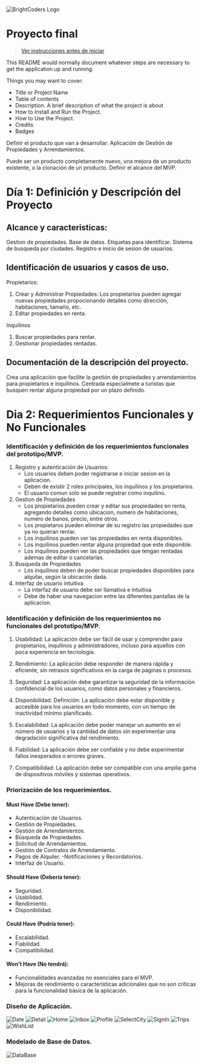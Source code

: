![BrightCoders Logo](img/logo.png)

# Proyecto final

> [Ver instrucciones antes de iniciar](./instructions/instructions.md)

This README would normally document whatever steps are necessary to get the application up and running.

Things you may want to cover:

- Title or Project Name 
- Table of contents
- Description. A brief description of what the project is about
- How to Install and Run the Project.
- How to Use the Project.
- Credits
- Badges

Definir el producto que van a desarrollar:
Aplicación de Gestión de Propiedades y Arrendamientos.

Puede ser un producto completamente nuevo, una mejora de un producto existente, o la clonación de un producto.
Definir el alcance del MVP.

# Día 1: Definición y Descripción del Proyecto

## Alcance y caracteristicas:
Gestion de propiedades.
Base de datos.
Etiquetas para identificar.
Sistema de busqueda por ciudades.
Registro e inicio de sesion de usuarios.

## Identificación de usuarios y casos de uso.
Propietarios:
1. Crear y Administrar Propiedades: Los propietarios pueden agregar nuevas propiedades propocionando detalles como dirección, habitaciones, tamaño, etc.
2. Editar propiedades en renta.

Inquilinos
1. Buscar propiedades para rentar.
2. Gestionar propiedades rentadas.

## Documentación de la descripción del proyecto.
Crea una aplicación que facilite la gestión de propiedades y arrendamientos para propietarios e inquilinos. Centrada especialmete a turistas que busquen rentar alguna propiedad por un plazo definido. 


# Dia 2: Requerimientos Funcionales y No Funcionales

### Identificación y definición de los requerimientos funcionales del prototipo/MVP.
1. Registro y autenticación de Usuarios:
    - Los usuarios deben poder registrarse e iniciar sesion en la aplicacion.
    - Deben de existir 2 roles principales, los inquilinos y los propietarios.
    - El usuario comun solo se puede registrar como inquilino.
2. Gestion de Propiedades
    - Los propietarios pueden crear y editar sus propiedades en renta, agregando detalles como ubicacion, numero de habitaciones, numero de banos, precio, entre otros.
    - Los propietaros pueden eliminar de su registro las propiedades que ya no quieran rentar.
    - Los inquilinos pueden ver las propiedades en renta disponibles.
    - Los inquilinos pueden rentar alguna propiedad que este disponible.
    - Los inquilinos pueden ver las propiedades que tengan rentadas ademas de editar o cancelarlas.
3. Busqueda de Propiedades
    - Los inquilinos deben de poder buscar propiedades disponibles para alquilar, según la ubicación dada.
4. Interfaz de usuario intuitiva
    - La interfaz de usuario debe ser llamativa e intuitiva 
    - Debe de haber una navegacion entre las diferentes pantallas de la aplicacion.

### Identificación y definición de los requerimientos no funcionales del prototipo/MVP.

1. Usabilidad: La aplicación debe ser fácil de usar y comprender para propietarios, inquilinos y administradores, incluso para aquellos con poca experiencia en tecnología.

2. Rendimiento: La aplicación debe responder de manera rápida y eficiente, sin retrasos significativos en la carga de páginas o procesos. 

3. Seguridad: La aplicación debe garantizar la seguridad de la información confidencial de los usuarios, como datos personales y financieros.

4. Disponibilidad: Definición: La aplicación debe estar disponible y accesible para los usuarios en todo momento, con un tiempo de inactividad mínimo planificado.

5. Escalabilidad: La aplicación debe poder manejar un aumento en el número de usuarios y la cantidad de datos sin experimentar una degradación significativa del rendimiento. 

6. Fiabilidad: La aplicación debe ser confiable y no debe experimentar fallos inesperados o errores graves.

7. Compatibilidad: La aplicación debe ser compatible con una amplia gama de dispositivos móviles y sistemas operativos.


### Priorización de los requerimientos.

#### Must Have (Debe tener):
- Autenticación de Usuarios.
- Gestión de Propiedades.
- Gestión de Arrendamientos.
- Búsqueda de Propiedades.
- Solicitud de Arrendamientos.
- Gestión de Contratos de Arrendamiento.
- Pagos de Alquiler.
-Notificaciones y Recordatorios.
- Interfaz de Usuario.

#### Should Have (Debería tener):
- Seguridad.
- Usabilidad.
- Rendimiento.
- Disponibilidad.

#### Could Have (Podría tener):
- Escalabilidad.
- Fiabilidad.
- Compatibilidad.

#### Won't Have (No tendrá):
- Funcionalidades avanzadas no esenciales para el MVP.
- Mejoras de rendimiento o características adicionales que no son críticas para la funcionalidad básica de la aplicación.

### Diseño de Aplicación.
![Date](./design/Date.png)
![Detail](./design/Detail.png)
![Home](./design/Home.png)
![Inbox](./design/Inbox.png)
![Profile](./design/Profile.png)
![SelectCity](./design/SelectCity.png)
![SignIn](./design/SignIn.png)
![Trips](./design/Trips.png)
![WishList](./design/WishList.png)

### Modelado de Base de Datos.

![DataBase](./design/Diagrama%20Nosql%20Erbienvi.jpeg)
